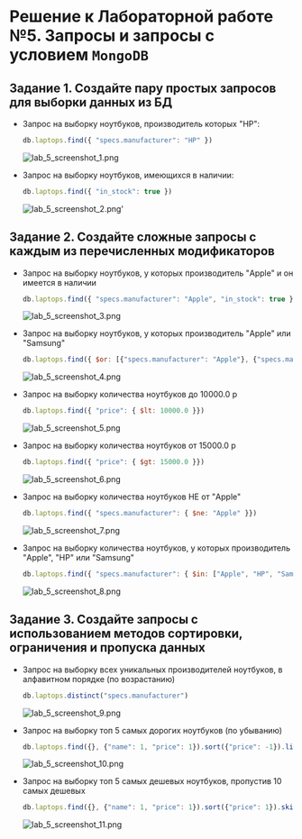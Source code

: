 # Решение к Лабораторной работе №5. Запросы и запросы с условием `MongoDB`

## Задание 1. Создайте пару простых запросов для выборки данных из БД

- Запрос на выборку ноутбуков, производитель которых "HP":

    ```javascript
    db.laptops.find({ "specs.manufacturer": "HP" })
    ```
  
    ![lab_5_screenshot_1.png](../../images/lab_5/lab_5_screenshot_1.png)

- Запрос на выборку ноутбуков, имеющихся в наличии:

    ```javascript
    db.laptops.find({ "in_stock": true })
    ```
  
    ![lab_5_screenshot_2.png](../../images/lab_5/lab_5_screenshot_2.png)'

## Задание 2. Создайте сложные запросы с каждым из перечисленных модификаторов

- Запрос на выборку ноутбуков, у которых производитель "Apple" и он имеется в наличии

    ```javascript
    db.laptops.find({ "specs.manufacturer": "Apple", "in_stock": true })
    ```
    
    ![lab_5_screenshot_3.png](../../images/lab_5/lab_5_screenshot_3.png)

- Запрос на выборку ноутбуков, у которых производитель "Apple" или "Samsung"
  
    ```javascript
    db.laptops.find({ $or: [{"specs.manufacturer": "Apple"}, {"specs.manufacturer": "Samsung"}] })
    ```
    
    ![lab_5_screenshot_4.png](../../images/lab_5/lab_5_screenshot_4.png)

- Запрос на выборку количества ноутбуков до 10000.0 р
  
    ```javascript
    db.laptops.find({ "price": { $lt: 10000.0 }})
    ```
  
    ![lab_5_screenshot_5.png](../../images/lab_5/lab_5_screenshot_5.png)

- Запрос на выборку количества ноутбуков от 15000.0 р

    ```javascript
    db.laptops.find({ "price": { $gt: 15000.0 }})
    ```
  
    ![lab_5_screenshot_6.png](../../images/lab_5/lab_5_screenshot_6.png)

- Запрос на выборку количества ноутбуков НЕ от "Apple"

    ```javascript
    db.laptops.find({ "specs.manufacturer": { $ne: "Apple" }})
    ```
  
    ![lab_5_screenshot_7.png](../../images/lab_5/lab_5_screenshot_7.png)

- Запрос на выборку количества ноутбуков, у которых производитель "Apple", "HP" или "Samsung"

    ```javascript
    db.laptops.find({ "specs.manufacturer": { $in: ["Apple", "HP", "Samsung"] }})
    ```

    ![lab_5_screenshot_8.png](../../images/lab_5/lab_5_screenshot_8.png)

## Задание 3. Создайте запросы с использованием методов сортировки, ограничения и пропуска данных

- Запрос на выборку всех уникальных производителей ноутбуков, в алфавитном порядке (по возрастанию)

    ```javascript
    db.laptops.distinct("specs.manufacturer")
    ```
  
    ![lab_5_screenshot_9.png](../../images/lab_5/lab_5_screenshot_9.png)

- Запрос на выборку топ 5 самых дорогих ноутбуков (по убыванию)

    ```javascript
    db.laptops.find({}, {"name": 1, "price": 1}).sort({"price": -1}).limit(5);
    ```
  
    ![lab_5_screenshot_10.png](../../images/lab_5/lab_5_screenshot_10.png)

- Запрос на выборку топ 5 самых дешевых ноутбуков, пропустив 10 самых дешевых

    ```javascript
    db.laptops.find({}, {"name": 1, "price": 1}).sort({"price": 1}).skip(10).limit(5);
    ```
  
    ![lab_5_screenshot_11.png](../../images/lab_5/lab_5_screenshot_11.png)